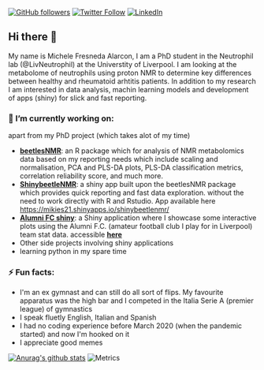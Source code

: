 [![GitHub followers](https://img.shields.io/github/followers/mikies21?label=Follow%20me&style=flat-square&logo=github&logoColor=white&colorB=4CAF50)](https://github.com/login?return_to=%2Fmikies21)
[![Twitter Follow](https://img.shields.io/twitter/follow/micfresneda?label=%20%40micfresnedal&style=flat-square&labelColor=2196F3&logo=twitter&logoColor=white&colorB=0D47A1)](https://twitter.com/micfresneda)
[![LinkedIn](https://img.shields.io/badge/LinkedIn-0077B5?style=for-the-badge&logo=linkedin&logoColor=white)](https://www.linkedin.com/in/michele-fresneda-alarcon/)



## Hi there 👋
My name is Michele Fresneda Alarcon, I am a PhD student in the Neutrophil lab (@LivNeutrophil) at the Universtity of Liverpool. I am looking at the metabolome of neutrophils using proton NMR to determine key differences between healthy and rheumatoid arhtitis patients.
In addition to my research I am interested in data analysis, machin learning models and development of apps (shiny) for slick and fast reporting.

### 🔭 I’m currently working on:
apart from my PhD project (which takes alot of my time)
- [**beetlesNMR**](https://github.com/mikies21/beetlesNMR): an R package which for analysis of NMR metabolomics data based on my reporting needs which include scaling and normalisation, PCA and PLS-DA plots, PLS-DA classification metrics, correlation reliability score, and much more.
- [**ShinybeetleNMR**](https://github.com/mikies21/ShinybeetleNMR): a shiny app built upon the beetlesNMR package which provides quick reporting and fast data exploration. without the need to work directly with R and Rstudio. App available here https://mikies21.shinyapps.io/shinybeetlenmr/
- [**Alumni FC shiny**](https://github.com/mikies21/Alumni_Football_Club): a Shiny application where I showcase some interactive plots using the Alumni F.C. (amateur football club I play for in Liverpool) team stat data. accessible [**here**](https://mikies21.shinyapps.io/Alumni_Footbal_Club/)
- Other side projects involving shiny applications
- learning python in my spare time

### ⚡ Fun facts:
- I'm an ex gymnast and can still do all sort of flips. My favourite apparatus was the high bar and I competed in the Italia Serie A (premier league) of gymnastics
- I speak fluetly English, Italian and Spanish
- I had no coding experience before March 2020 (when the pandemic started) and now I'm hooked on it
- I appreciate good memes

[![Anurag's github stats](https://github-readme-stats.vercel.app/api?username=mikies21&count_private=true&show_icons=true&theme=onedark)](https://github.com/anuraghazra/github-readme-stats)
![Metrics](https://metrics.lecoq.io/mikies21?template=classic&config.timezone=Europe%2FBerlin)

<!--
**mikies21/mikies21** is a ✨ _special_ ✨ repository because its `README.md` (this file) appears on your GitHub profile.

Here are some ideas to get you started:

- 🔭 I’m currently working on ...
- 🌱 I’m currently learning ...
- 👯 I’m looking to collaborate on ...
- 🤔 I’m looking for help with ...
- 💬 Ask me about ...
- 📫 How to reach me: ...
- 😄 Pronouns: ...
- ⚡ Fun fact: ...
-->
